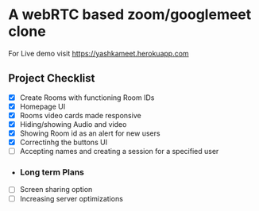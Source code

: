 # A webRTC based zoom/googlemeet clone

For Live demo visit https://yashkameet.herokuapp.com


## Project Checklist

- [x] Create Rooms with functioning Room IDs
- [x] Homepage UI
- [x] Rooms video cards made responsive
- [x] Hiding/showing Audio and video
- [x]  Showing Room id as an alert for new users
- [x] Correctinhg the buttons UI
- [ ] Accepting names and creating a session for a specified user

- ### Long term Plans

- [ ] Screen sharing option
- [ ] Increasing server optimizations